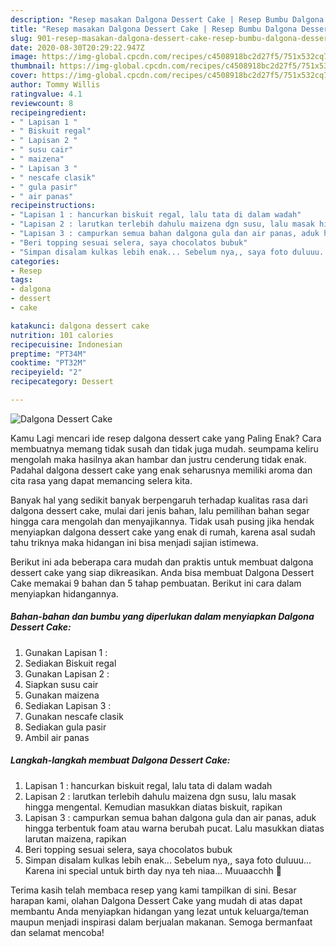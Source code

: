 ```yaml
---
description: "Resep masakan Dalgona Dessert Cake | Resep Bumbu Dalgona Dessert Cake Yang Paling Enak"
title: "Resep masakan Dalgona Dessert Cake | Resep Bumbu Dalgona Dessert Cake Yang Paling Enak"
slug: 901-resep-masakan-dalgona-dessert-cake-resep-bumbu-dalgona-dessert-cake-yang-paling-enak
date: 2020-08-30T20:29:22.947Z
image: https://img-global.cpcdn.com/recipes/c4508918bc2d27f5/751x532cq70/dalgona-dessert-cake-foto-resep-utama.jpg
thumbnail: https://img-global.cpcdn.com/recipes/c4508918bc2d27f5/751x532cq70/dalgona-dessert-cake-foto-resep-utama.jpg
cover: https://img-global.cpcdn.com/recipes/c4508918bc2d27f5/751x532cq70/dalgona-dessert-cake-foto-resep-utama.jpg
author: Tommy Willis
ratingvalue: 4.1
reviewcount: 8
recipeingredient:
- " Lapisan 1 "
- " Biskuit regal"
- " Lapisan 2 "
- " susu cair"
- " maizena"
- " Lapisan 3 "
- " nescafe clasik"
- " gula pasir"
- " air panas"
recipeinstructions:
- "Lapisan 1 : hancurkan biskuit regal, lalu tata di dalam wadah"
- "Lapisan 2 : larutkan terlebih dahulu maizena dgn susu, lalu masak hingga mengental. Kemudian masukkan diatas biskuit, rapikan"
- "Lapisan 3 : campurkan semua bahan dalgona gula dan air panas, aduk hingga terbentuk foam atau warna berubah pucat. Lalu masukkan diatas larutan maizena, rapikan"
- "Beri topping sesuai selera, saya chocolatos bubuk"
- "Simpan disalam kulkas lebih enak... Sebelum nya,, saya foto duluuu... Karena ini special untuk birth day nya teh niaa... Muuaacchh 💋"
categories:
- Resep
tags:
- dalgona
- dessert
- cake

katakunci: dalgona dessert cake 
nutrition: 101 calories
recipecuisine: Indonesian
preptime: "PT34M"
cooktime: "PT32M"
recipeyield: "2"
recipecategory: Dessert

---
```



![Dalgona Dessert Cake](https://img-global.cpcdn.com/recipes/c4508918bc2d27f5/751x532cq70/dalgona-dessert-cake-foto-resep-utama.jpg)

Kamu Lagi mencari ide resep dalgona dessert cake yang Paling Enak? Cara membuatnya memang tidak susah dan tidak juga mudah. seumpama keliru mengolah maka hasilnya akan hambar dan justru cenderung tidak enak. Padahal dalgona dessert cake yang enak seharusnya memiliki aroma dan cita rasa yang dapat memancing selera kita.



Banyak hal yang sedikit banyak berpengaruh terhadap kualitas rasa dari dalgona dessert cake, mulai dari jenis bahan, lalu pemilihan bahan segar hingga cara mengolah dan menyajikannya. Tidak usah pusing jika hendak menyiapkan dalgona dessert cake yang enak di rumah, karena asal sudah tahu triknya maka hidangan ini bisa menjadi sajian istimewa.


Berikut ini ada beberapa cara mudah dan praktis untuk membuat dalgona dessert cake yang siap dikreasikan. Anda bisa membuat Dalgona Dessert Cake memakai 9 bahan dan 5 tahap pembuatan. Berikut ini cara dalam menyiapkan hidangannya.

<!--inarticleads1-->

##### Bahan-bahan dan bumbu yang diperlukan dalam menyiapkan Dalgona Dessert Cake:

1. Gunakan  Lapisan 1 :
1. Sediakan  Biskuit regal
1. Gunakan  Lapisan 2 :
1. Siapkan  susu cair
1. Gunakan  maizena
1. Sediakan  Lapisan 3 :
1. Gunakan  nescafe clasik
1. Sediakan  gula pasir
1. Ambil  air panas




<!--inarticleads2-->

##### Langkah-langkah membuat Dalgona Dessert Cake:

1. Lapisan 1 : hancurkan biskuit regal, lalu tata di dalam wadah
1. Lapisan 2 : larutkan terlebih dahulu maizena dgn susu, lalu masak hingga mengental. Kemudian masukkan diatas biskuit, rapikan
1. Lapisan 3 : campurkan semua bahan dalgona gula dan air panas, aduk hingga terbentuk foam atau warna berubah pucat. Lalu masukkan diatas larutan maizena, rapikan
1. Beri topping sesuai selera, saya chocolatos bubuk
1. Simpan disalam kulkas lebih enak... Sebelum nya,, saya foto duluuu... Karena ini special untuk birth day nya teh niaa... Muuaacchh 💋




Terima kasih telah membaca resep yang kami tampilkan di sini. Besar harapan kami, olahan Dalgona Dessert Cake yang mudah di atas dapat membantu Anda menyiapkan hidangan yang lezat untuk keluarga/teman maupun menjadi inspirasi dalam berjualan makanan. Semoga bermanfaat dan selamat mencoba!
